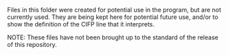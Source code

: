 Files in this folder were created for potential use in the program, but are not currently used.
They are being kept here for potential future use, and/or to show the definition of the CIFP line that it interprets.

NOTE: These files have not been brought up to the standard of the release of this repository.
